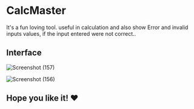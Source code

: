 # CalcMaster
  It's a fun loving tool. useful in calculation and also show Error and invalid inputs values, if the input entered were not correct..

## Interface
 ![Screenshot (157)](https://github.com/Singhayushraj/CalcMaster/assets/117268582/591cf6be-28b0-4612-bdf2-a20848bf4d23)

 ![Screenshot (156)](https://github.com/Singhayushraj/CalcMaster/assets/117268582/948828ba-20b8-4111-9e7e-9a91722b123d)

## Hope you like it! ❤️

